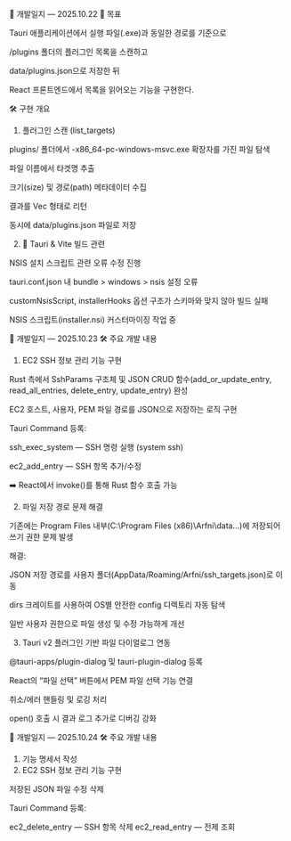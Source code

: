 📅 개발일지 — 2025.10.22
🎯 목표

Tauri 애플리케이션에서 실행 파일(.exe)과 동일한 경로를 기준으로

/plugins 폴더의 플러그인 목록을 스캔하고

data/plugins.json으로 저장한 뒤

React 프론트엔드에서 목록을 읽어오는 기능을 구현한다.

🛠️ 구현 개요
1. 플러그인 스캔 (list_targets)

plugins/ 폴더에서 -x86_64-pc-windows-msvc.exe 확장자를 가진 파일 탐색

파일 이름에서 타겟명 추출

크기(size) 및 경로(path) 메타데이터 수집

결과를 Vec<TargetEntry> 형태로 리턴

동시에 data/plugins.json 파일로 저장

2. 🧱 Tauri & Vite 빌드 관련

NSIS 설치 스크립트 관련 오류 수정 진행

tauri.conf.json 내 bundle > windows > nsis 설정 오류

customNsisScript, installerHooks 옵션 구조가 스키마와 맞지 않아 빌드 실패

NSIS 스크립트(installer.nsi) 커스터마이징 작업 중

🧾 개발일지 — 2025.10.23
🛠️ 주요 개발 내용
1. EC2 SSH 정보 관리 기능 구현

Rust 측에서 SshParams 구조체 및 JSON CRUD 함수(add_or_update_entry, read_all_entries, delete_entry, update_entry) 완성

EC2 호스트, 사용자, PEM 파일 경로를 JSON으로 저장하는 로직 구현

Tauri Command 등록:

ssh_exec_system — SSH 명령 실행 (system ssh)

ec2_add_entry — SSH 항목 추가/수정

➡️ React에서 invoke()를 통해 Rust 함수 호출 가능

2. 파일 저장 경로 문제 해결

기존에는 Program Files 내부(C:\Program Files (x86)\Arfni\data\...)에 저장되어 쓰기 권한 문제 발생

해결:

JSON 저장 경로를 사용자 폴더(AppData/Roaming/Arfni/ssh_targets.json)로 이동

dirs 크레이트를 사용하여 OS별 안전한 config 디렉토리 자동 탐색

일반 사용자 권한으로 파일 생성 및 수정 가능하게 개선

3. Tauri v2 플러그인 기반 파일 다이얼로그 연동

@tauri-apps/plugin-dialog 및 tauri-plugin-dialog 등록

React의 “파일 선택” 버튼에서 PEM 파일 선택 기능 연결

취소/에러 핸들링 및 로깅 처리

open() 호출 시 결과 로그 추가로 디버깅 강화

📅 개발일지 — 2025.10.24
🛠️ 주요 개발 내용
1. 기능 명세서 작성
2. EC2 SSH 정보 관리 기능 구현

저장된 JSON 파일 수정 삭제

Tauri Command 등록:

ec2_delete_entry — SSH 항목 삭제
ec2_read_entry — 전제 조회